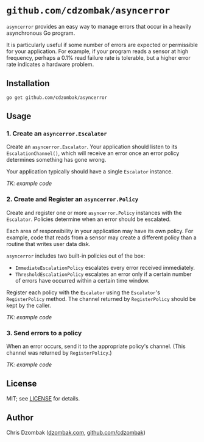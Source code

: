 # `github.com/cdzombak/asyncerror`

`asyncerror` provides an easy way to manage errors that occur in a heavily asynchronous Go program.

It is particularly useful if some number of errors are expected or permissible for your application. For example, if your program reads a sensor at high frequency, perhaps a 0.1% read failure rate is tolerable, but a higher error rate indicates a hardware problem.

## Installation

```
go get github.com/cdzombak/asyncerror
```

## Usage

### 1. Create an `asyncerror.Escalator`

Create an `asyncerror.Escalator`. Your application should listen to its `EscalationChannel()`, which will receive an error once an error policy determines something has gone wrong.

Your application typically should have a single `Escalator` instance.

_TK: example code_

### 2. Create and Register an `asyncerror.Policy`

Create and register one or more `asyncerror.Policy` instances with the `Escalator`. Policies determine when an error should be escalated.

Each area of responsibility in your application may have its own policy. For example, code that reads from a sensor may create a different policy than a routine that writes user data disk. 

`asyncerror` includes two built-in policies out of the box:
- `ImmediateEscalationPolicy` escalates every error received immediately.
- `ThresholdEscalationPolicy` escalates an error only if a certain number of errors have occurred within a certain time window.

Register each policy with the `Escalator` using the `Escalator`'s `RegisterPolicy` method. The channel returned by `RegisterPolicy` should be kept by the caller. 

_TK: example code_

### 3. Send errors to a policy

When an error occurs, send it to the appropriate policy's channel. (This channel was returned by `RegisterPolicy`.)

_TK: example code_

## License

MIT; see [LICENSE](LICENSE) for details.

## Author

Chris Dzombak ([dzombak.com](https://www.dzombak.com), [github.com/cdzombak](https://github.com/cdzombak))
